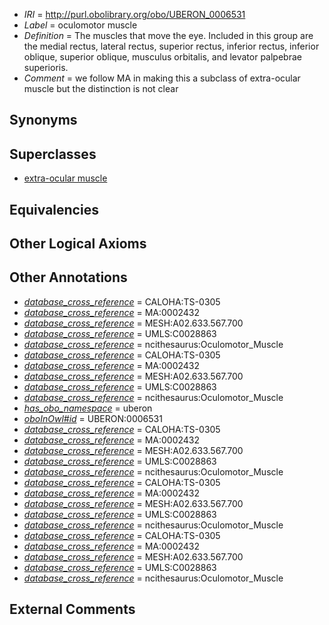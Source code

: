  * *IRI* = http://purl.obolibrary.org/obo/UBERON_0006531
 * *Label* = oculomotor muscle
 * *Definition* = The muscles that move the eye. Included in this group are the medial rectus, lateral rectus, superior rectus, inferior rectus, inferior oblique, superior oblique, musculus orbitalis, and levator palpebrae superioris.
 * *Comment* = we follow MA in making this a subclass of extra-ocular muscle but the distinction is not clear

## Synonyms


## Superclasses

 * [extra-ocular muscle](../../UBERON/01/UBERON_0001601.md)

## Equivalencies


## Other Logical Axioms


## Other Annotations

 * *[database_cross_reference](../../ef/oboInOwl#hasDbXref.md)* = CALOHA:TS-0305
 * *[database_cross_reference](../../ef/oboInOwl#hasDbXref.md)* = MA:0002432
 * *[database_cross_reference](../../ef/oboInOwl#hasDbXref.md)* = MESH:A02.633.567.700
 * *[database_cross_reference](../../ef/oboInOwl#hasDbXref.md)* = UMLS:C0028863
 * *[database_cross_reference](../../ef/oboInOwl#hasDbXref.md)* = ncithesaurus:Oculomotor_Muscle
 * *[database_cross_reference](../../ef/oboInOwl#hasDbXref.md)* = CALOHA:TS-0305
 * *[database_cross_reference](../../ef/oboInOwl#hasDbXref.md)* = MA:0002432
 * *[database_cross_reference](../../ef/oboInOwl#hasDbXref.md)* = MESH:A02.633.567.700
 * *[database_cross_reference](../../ef/oboInOwl#hasDbXref.md)* = UMLS:C0028863
 * *[database_cross_reference](../../ef/oboInOwl#hasDbXref.md)* = ncithesaurus:Oculomotor_Muscle
 * *[has_obo_namespace](../../ce/oboInOwl#hasOBONamespace.md)* = uberon
 * *[oboInOwl#id](../../id/oboInOwl#id.md)* = UBERON:0006531
 * *[database_cross_reference](../../ef/oboInOwl#hasDbXref.md)* = CALOHA:TS-0305
 * *[database_cross_reference](../../ef/oboInOwl#hasDbXref.md)* = MA:0002432
 * *[database_cross_reference](../../ef/oboInOwl#hasDbXref.md)* = MESH:A02.633.567.700
 * *[database_cross_reference](../../ef/oboInOwl#hasDbXref.md)* = UMLS:C0028863
 * *[database_cross_reference](../../ef/oboInOwl#hasDbXref.md)* = ncithesaurus:Oculomotor_Muscle
 * *[database_cross_reference](../../ef/oboInOwl#hasDbXref.md)* = CALOHA:TS-0305
 * *[database_cross_reference](../../ef/oboInOwl#hasDbXref.md)* = MA:0002432
 * *[database_cross_reference](../../ef/oboInOwl#hasDbXref.md)* = MESH:A02.633.567.700
 * *[database_cross_reference](../../ef/oboInOwl#hasDbXref.md)* = UMLS:C0028863
 * *[database_cross_reference](../../ef/oboInOwl#hasDbXref.md)* = ncithesaurus:Oculomotor_Muscle
 * *[database_cross_reference](../../ef/oboInOwl#hasDbXref.md)* = CALOHA:TS-0305
 * *[database_cross_reference](../../ef/oboInOwl#hasDbXref.md)* = MA:0002432
 * *[database_cross_reference](../../ef/oboInOwl#hasDbXref.md)* = MESH:A02.633.567.700
 * *[database_cross_reference](../../ef/oboInOwl#hasDbXref.md)* = UMLS:C0028863
 * *[database_cross_reference](../../ef/oboInOwl#hasDbXref.md)* = ncithesaurus:Oculomotor_Muscle

## External Comments

